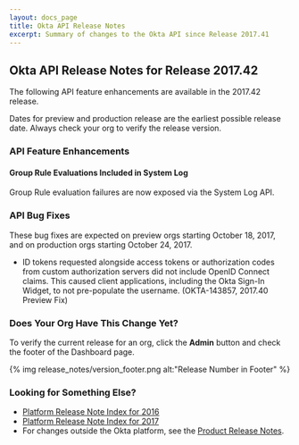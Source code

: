 ```yaml
---
layout: docs_page
title: Okta API Release Notes
excerpt: Summary of changes to the Okta API since Release 2017.41
---
```


## Okta API Release Notes for Release 2017.42

The following API feature enhancements are available in the 2017.42 release.

Dates for preview and production release are the earliest possible release date. Always check your org to verify the release version.

### API Feature Enhancements

#### Group Rule Evaluations Included in System Log

Group Rule evaluation failures are now exposed via the System Log API.

<!-- OKTA-140086 -->

### API Bug Fixes

These bug fixes are expected on preview orgs starting October 18, 2017, and on production orgs starting October 24, 2017.

* ID tokens requested alongside access tokens or authorization codes from custom authorization servers did not include OpenID Connect claims. This caused client applications, including the Okta Sign-In Widget, to not pre-populate the username. (OKTA-143857, 2017.40 Preview Fix)


### Does Your Org Have This Change Yet?

To verify the current release for an org, click the **Admin** button and check the footer of the Dashboard page.

{% img release_notes/version_footer.png alt:"Release Number in Footer" %}

### Looking for Something Else?

* [Platform Release Note Index for 2016](platform-release-notes2016-index.html)
* [Platform Release Note Index for 2017](platform-release-notes2017-index.html)
* For changes outside the Okta platform, see the [Product Release Notes](https://help.okta.com/en/prev/Content/Topics/ReleaseNotes/preview.htm).
